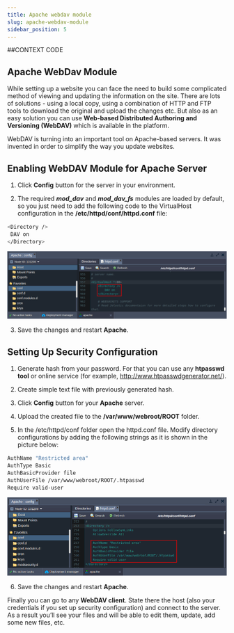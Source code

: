```yaml
---
title: Apache webdav module
slug: apache-webdav-module
sidebar_position: 5
---
```


##CONTEXT CODE

## Apache WebDav Module

While setting up a website you can face the need to build some complicated method of viewing and updating the information on the site. There are lots of solutions - using a local copy, using a combination of HTTP and FTP tools to download the original and upload the changes etc. But also as an easy solution you can use **Web-based Distributed Authoring and Versioning (WebDAV)** which is available in the platform.

WebDAV is turning into an important tool on Apache-based servers. It was invented in order to simplify the way you update websites.

## Enabling WebDAV Module for Apache Server

1. Click **Config** button for the server in your environment.

2. The required ***mod_dav*** and ***mod_dav_fs*** modules are loaded by default, so you just need to add the following code to the VirtualHost configuration in the **/etc/httpd/conf/httpd.conf** file:

```bash
<Directory />
 DAV on  
</Directory>
```

<div style={{
    display:'flex',
    justifyContent: 'center',
    margin: '0 0 1rem 0'
}}>

![Locale Dropdown](./img/ApacheWebDavModule/01-enable-webdav-module.png)

</div>

3. Save the changes and restart **Apache**.

## Setting Up Security Configuration

1. Generate hash from your password. For that you can use any **htpasswd tool** or online service (for example, http://www.htpasswdgenerator.net/).

2. Create simple text file with previously generated hash.

3. Click **Config** button for your **Apache** server.

4. Upload the created file to the **/var/www/webroot/ROOT** folder.

5. In the /etc/httpd/conf folder open the httpd.conf file. Modify directory configurations by adding the following strings as it is shown in the picture below:

```bash
AuthName "Restricted area"   
AuthType Basic   
AuthBasicProvider file   
AuthUserFile /var/www/webroot/ROOT/.htpasswd   
Require valid-user
```

<div style={{
    display:'flex',
    justifyContent: 'center',
    margin: '0 0 1rem 0'
}}>

![Locale Dropdown](./img/ApacheWebDavModule/02-apache-security-configuration.png)

</div>

6. Save the changes and restart **Apache**.

Finally you can go to any **WebDAV client**. State there the host (also your credentials if you set up security configuration) and connect to the server. As a result you’ll see your files and will be able to edit them, update, add some new files, etc.